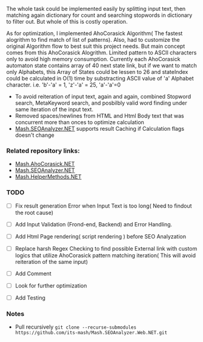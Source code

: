 ﻿The whole task could be implemented easily by splitting input text, then matching again dictionary for count and searching stopwords in dictionary to filter out. But whole of this is costly operation.

As for optimization, I implemented AhoCorasick Algorithm( The fastest alogrithm to find match of list of patterns). Also, had to customize the original Algorithm flow to best suit this project needs. But main concept comes from this AhoCorasick Alogrithm. Limited pattern to ASCII characters only to avoid high memory consumption. Currently each AhoCorasick automaton state contains array of 40 next state link, but if we want to match only Alphabets, this Array of States could be lessen to 26 and stateIndex could be calculated in O(1) time by substracting ASCII value of 'a' Alphabet character. i.e. 'b'-'a' = 1, 'z'-'a' = 25, 'a'-'a'=0 

* To avoid reiteration of input text, again and again, combined Stopword search, MetaKeyword search, and posbilbly valid word finding under same iteration of the input text.
* Removed spaces/newlines from HTML and Html Body text that was concurrent more than onces to optimize calculation
* [Mash.SEOAnalyzer.NET](https://github.com/its-mash/Mash.SEOAnalyzer.NET.git) supports result Caching if Calculation flags doesn't change 

### Related repository links:

- [Mash.AhoCorasick.NET](https://github.com/its-mash/Mash.AhoCorasick.NET.git)
- [Mash.SEOAnalyzer.NET](https://github.com/its-mash/Mash.SEOAnalyzer.NET.git)
- [Mash.HelperMethods.NET](https://github.com/its-mash/Mash.HelperMethods.NET.git)

### TODO
- [ ] Fix result generation Error when Input Text is too long( Need to findout the root cause)
- [ ] Add Input Validation (Frond-end, Backend) and Error Handling.
- [ ] Add Html Page rendering( script rendering ) before SEO Analyzation 
- [ ] Replace harsh Regex Checking to find possible External link with custom logics that utilize AhoCorasick pattern matching iteration( This will avoid reiteration of the same input)
- [ ] Add Comment
- [ ] Look for further optimization
- [ ] Add Testing


### Notes
 - Pull recursively `git clone --recurse-submodules https://github.com/its-mash/Mash.SEOAnalyzer.Web.NET.git`